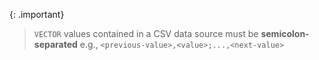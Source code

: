 {: .important}
>`VECTOR` values contained in a CSV data source must be **semicolon-separated**
>e.g., `<previous-value>,<value>;...,<next-value>`
